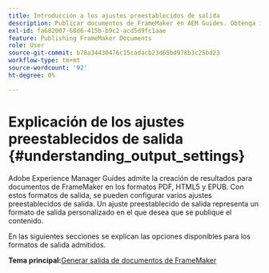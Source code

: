 ```yaml
---
title: Introducción a los ajustes preestablecidos de salida
description: Publicar documentos de FrameMaker en AEM Guides. Obtenga información sobre cómo generar resultados para documentos de FrameMaker en los formatos PDF, HTML5 y EPUB.
exl-id: fa682007-68d6-415b-b9c2-acd5d9fc1aae
feature: Publishing FrameMaker Documents
role: User
source-git-commit: b78a34430476c15cadacb23d65bd978b3c25bd23
workflow-type: tm+mt
source-wordcount: '92'
ht-degree: 0%

---
```


# Explicación de los ajustes preestablecidos de salida {#understanding_output_settings}

Adobe Experience Manager Guides admite la creación de resultados para documentos de FrameMaker en los formatos PDF, HTML5 y EPUB. Con estos formatos de salida, se pueden configurar varios ajustes preestablecidos de salida. Un ajuste preestablecido de salida representa un formato de salida personalizado en el que desea que se publique el contenido.

En las siguientes secciones se explican las opciones disponibles para los formatos de salida admitidos.

**Tema principal:**&#x200B;[ Generar salida de documentos de FrameMaker](fm-output-generatation.md)
